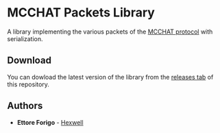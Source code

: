 # MCCHAT Packets Library

A library implementing the various packets of the [MCCHAT protocol](https://github.com/marconi-chat/mcchat-protocol) with serialization.

## Download

You can dowload the latest version of the library from the [releases tab](https://github.com/marconi-chat/mcchat-packets/releases) of this repository.

## Authors

- **Ettore Forigo** - [Hexwell](https://github.com/Hexwell)
